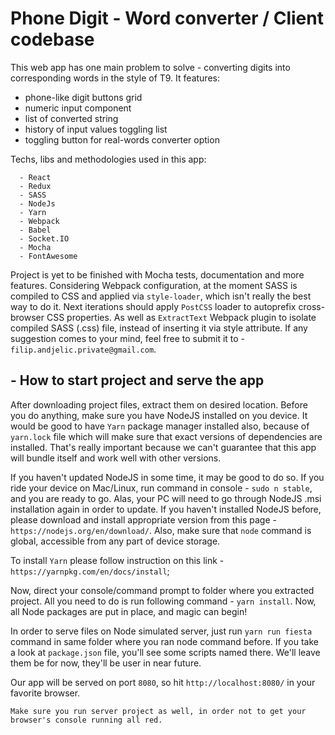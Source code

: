 # Phone Digit - Word converter / Client codebase

This web app has one main problem to solve - converting digits into corresponding words in the style of T9.
It features: 
- phone-like digit buttons grid 
- numeric input component
- list of converted string
- history of input values toggling list
- toggling button for real-words converter option

Techs, libs and methodologies used in this app: 

      - React 
      - Redux
      - SASS
      - NodeJs
      - Yarn
      - Webpack
      - Babel
      - Socket.IO
      - Mocha
      - FontAwesome
      
Project is yet to be finished with Mocha tests, documentation and more features. 
Considering Webpack configuration, at the moment SASS is compiled to CSS and applied via `style-loader`, which isn't really the best way to do it. Next iterations should apply `PostCSS` loader to autoprefix cross-browser CSS properties. As well as `ExtractText` Webpack plugin to isolate compiled SASS (.css) file, instead of inserting it via style attribute. 
If any suggestion comes to your mind, feel free to submit it to -  `filip.andjelic.private@gmail.com`.

## - How to start project and serve the app

After downloading project files, extract them on desired location. Before you do anything, make sure you have NodeJS installed on you device. It would be good to have `Yarn` package manager installed also, because of `yarn.lock` file which will make sure that exact versions of dependencies are installed.
That's really important because we can't guarantee that this app will bundle itself and work well with other versions.  

If you haven't updated NodeJS in some time, it may be good to do so. If you ride your device on Mac/Linux, run command in console - `sudo n stable`, and you are ready to go. Alas, your PC will need to go through NodeJS .msi installation again in order to update. 
If you haven't installed NodeJS before, please download and install appropriate version from this page - `https://nodejs.org/en/download/`. Also, make sure that `node` command is global, accessible from any part of device storage.

To install `Yarn` please follow instruction on this link - `https://yarnpkg.com/en/docs/install`;

Now, direct your console/command prompt to folder where you extracted project. All you need to do is run following command - `yarn install`. Now, all Node packages are put in place, and magic can begin!

In order to serve files on Node simulated server, just run `yarn run fiesta` command in same folder where you ran node command before. If you take a look at `package.json` file, you'll see some scripts named there. We'll leave them be for now, they'll be user in near future. 

Our app will be served on port `8080`, so hit `http://localhost:8080/` in your favorite browser.

`Make sure you run server project as well, in order not to get your browser's console running all red.`